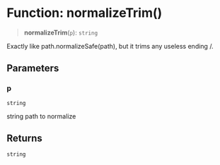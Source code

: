 # Function: normalizeTrim()

> **normalizeTrim**(`p`): `string`

Exactly like path.normalizeSafe(path), but it trims any useless ending /.

## Parameters

### p

`string`

string path to normalize

## Returns

`string`
